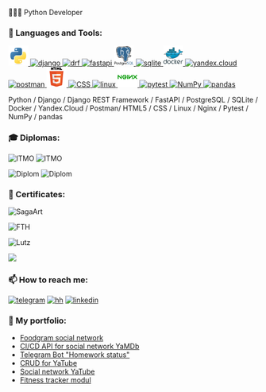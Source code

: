 🧑🏻‍💻 Python Developer

### 🌱 Languages and Tools:

<div>
  <a href="https://www.python.org" target="_blank" rel="noreferrer">
    <img src="https://raw.githubusercontent.com/devicons/devicon/master/icons/python/python-original.svg" alt="python" width="40" height="40"/>
  </a>
  <a href="https://www.djangoproject.com/" target="_blank" rel="noreferrer">
    <img src="https://cdn.worldvectorlogo.com/logos/django.svg" alt="django" width="40" height="40"/>
  </a>
  <a href="https://www.django-rest-framework.org" target="_blank" rel="noreferrer">
    <img src="https://www.django-rest-framework.org/img/favicon.ico" alt="drf" width="40" height="40"/>
  </a>
  <a href="https://fastapi.tiangolo.com/" target="_blank" rel="noreferrer">
    <img src="https://user-images.githubusercontent.com/112638163/233412781-a7930a05-73d4-4972-8e66-1cbb7e876e42.svg" alt="fastapi" width="40" height="40"/>
  </a>
  <a href="https://www.postgresql.org" target="_blank" rel="noreferrer">
    <img src="https://raw.githubusercontent.com/devicons/devicon/master/icons/postgresql/postgresql-original-wordmark.svg" alt="postgresql" width="40" height="40"/>
  </a>
  <a href="https://www.sqlite.org/" target="_blank" rel="noreferrer">
    <img src="https://www.vectorlogo.zone/logos/sqlite/sqlite-icon.svg" alt="sqlite" width="40" height="40"/>
  </a>
  <a href="https://www.docker.com/" target="_blank" rel="noreferrer"> 
    <img src="https://raw.githubusercontent.com/devicons/devicon/master/icons/docker/docker-original-wordmark.svg" alt="docker" width="40" height="40"/> 
  </a>
  <a href="https://cloud.yandex.ru/" target="_blank" rel="noreferrer">
    <img src="https://storage.yandexcloud.net/cloud-www-assets/region-assets/ru/favicon/favicon-120x120.png" alt="yandex.cloud" width="40" height="40"/>
  </a>
  <a href="https://postman.com" target="_blank" rel="noreferrer">
    <img src="https://www.vectorlogo.zone/logos/getpostman/getpostman-icon.svg" alt="postman" width="40" height="40"/>
  </a>
  <a href="https://html.spec.whatwg.org/multipage/" target="_blank" rel="noreferrer">
    <img src="https://raw.githubusercontent.com/devicons/devicon/master/icons/html5/html5-original-wordmark.svg" alt="html5" width="40" height="40"/>
  </a>
  <a href="https://www.w3.org/Style/CSS/Overview.en.html" target="_blank" rel="noreferrer">
    <img src="https://upload.wikimedia.org/wikipedia/commons/thumb/6/62/CSS3_logo.svg/240px-CSS3_logo.svg.png" alt="CSS" width="40" height="40"/>
  </a>
  <a href="https://www.kernel.org/doc/html/latest/" target="_blank" rel="noreferrer">
    <img src="https://upload.wikimedia.org/wikipedia/commons/thumb/3/35/Tux.svg/202px-Tux.svg.png" alt="linux" width="34" height="40"/>
  </a>
  <a href="https://www.nginx.com" target="_blank" rel="noreferrer">
    <img src="https://raw.githubusercontent.com/devicons/devicon/master/icons/nginx/nginx-original.svg" alt="nginx" width="40" height="40"/>
  </a>
  <a href="https://docs.pytest.org/en/7.3.x/" target="_blank" rel="noreferrer">
    <img src="https://user-images.githubusercontent.com/112638163/233413583-3a426d0a-f257-42cd-8b7c-4d1bc3e4d2c8.svg" alt="pytest" width="40" height="40"/>
  </a>
  <a href="https://numpy.org/" target="_blank" rel="noreferrer">
    <img src="https://github.com/0z0nize/0z0nize/assets/112638163/dd62ff01-c637-4bf4-873f-cff7284aee5e" alt="NumPy" width="40" height="40"/>
  </a>
  <a href="https://pandas.pydata.org/" target="_blank" rel="noreferrer">
    <img src="https://github.com/0z0nize/0z0nize/assets/112638163/e92a2b96-80b9-4272-8b57-211d697ea331" alt="pandas" width="40" height="40"/>
  </a>
</div>

Python / Django / Django REST Framework / FastAPI / PostgreSQL / SQLite / Docker / Yandex.Cloud / Postman/ HTML5 / CSS / Linux / Nginx / Pytest / NumPy / pandas

### 🎓 Diplomas:
<p>
  <img src="https://github.com/0z0nize/0z0nize/assets/112638163/c84d6b8b-dc17-42f1-98be-95dcf57cf4d4" alt="ITMO" height="110"/>
  <img src="https://github.com/0z0nize/0z0nize/assets/112638163/b8dcff35-0bcb-4b80-9530-e15f0b87b89e" alt="ITMO" height="110"/> 
</p>
<p>
  <img src="https://github.com/0z0nize/0z0nize/assets/112638163/672e7bc3-4f22-46f3-9a7f-2b7d6b6cc15e" alt="Diplom" height="110"/>
  <img src="https://github.com/0z0nize/0z0nize/assets/112638163/3b282b5c-0682-46d4-9efd-a57148ab98f2" alt="Diplom" height="110"/>
</p>

### 📜 Certificates:

<p>
  <img src="https://drive.google.com/file/d/1yPYF5NKq7K_psM2_n75VDjU17ZsGjpQs/view?usp=drive_link" alt="SagaArt" height="110"/>
</p>
<p>
  <img src="https://github.com/0z0nize/0z0nize/assets/112638163/d0b34fd2-4700-4547-ad4d-079d3c2504e1" alt="FTH" height="110"/>
</p>
<p>
  <img src="https://github.com/0z0nize/0z0nize/assets/112638163/3b1707d7-acd7-441c-ae8e-e59dfc0a7716" alt="Lutz" height="110"/>
</p>

[<img height="110" src ='https://certificate.podlodka.io/python1/en/pdldk43907cd7edf75ea401b72083c59a00c7.png'/>](https://certificate.podlodka.io/python1/en/pdldk43907cd7edf75ea401b72083c59a00c7.png)

### 📫 How to reach me:

[<img src='https://user-images.githubusercontent.com/112638163/233418558-2b93b171-35a3-4dab-841a-1806b8106cac.png' alt='telegram' height='40'>](https://t.me/vlad_shkarovskiy)
[<img src='https://user-images.githubusercontent.com/112638163/233420825-80395188-f26e-4712-8b09-31ef644e4fdb.png' alt='hh' height='40'>](https://spb.hh.ru/resume/6fcc6db1ff0be29c260039ed1f3232526e5456)
[<img src='https://user-images.githubusercontent.com/112638163/233419558-d220e841-2cc7-420b-a1a0-e9b9b645eca8.png' alt='linkedin' height='40'>](https://www.linkedin.com/in/vladislav-shkarovskiy/)

### 🔭 My portfolio:

- [Foodgram social network](https://github.com/0z0nize/foodgram-project-react)
- [CI/CD API for social network YaMDb](https://github.com/0z0nize/yamdb_final)
- [Telegram Bot "Homework status"](https://github.com/0z0nize/homework_bot)
- [CRUD for YaTube](https://github.com/0z0nize/yatube_api)
- [Social network YaTube](https://github.com/0z0nize/yatube)
- [Fitness tracker modul](https://github.com/0z0nize/fitness_tracker)


<!--

-->
